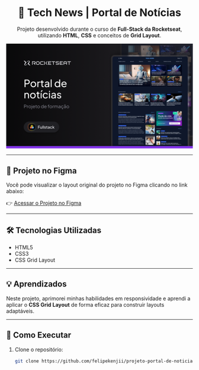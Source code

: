 <h1 align="center">📰 Tech News | Portal de Notícias</h1>

<p align="center">
  Projeto desenvolvido durante o curso de <strong>Full-Stack da Rocketseat</strong>, utilizando <strong>HTML</strong>, <strong>CSS</strong> e conceitos de <strong>Grid Layout</strong>.
</p>

<p align="center">
  <img src="assets/thumbnail.png" alt="Capa do projeto">
</p>

<hr>

## 🎨 Projeto no Figma

Você pode visualizar o layout original do projeto no Figma clicando no link abaixo:

👉 [Acessar o Projeto no Figma](https://www.figma.com/community/file/1362166020452569562/portal-de-noticias)

---

## 🛠️ Tecnologias Utilizadas

- HTML5
- CSS3
- CSS Grid Layout

---

## 💡 Aprendizados

Neste projeto, aprimorei minhas habilidades em responsividade e aprendi a aplicar o **CSS Grid Layout** de forma eficaz para construir layouts adaptáveis.

---

## 🚀 Como Executar

1. Clone o repositório:
   ```bash
   git clone https://github.com/felipekenjii/projeto-portal-de-noticias.git
